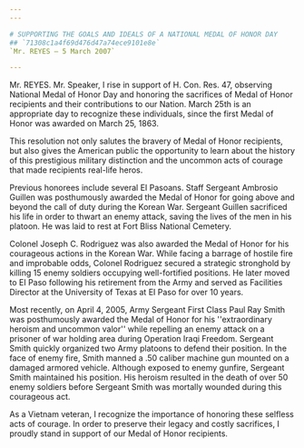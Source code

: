 ```yaml
---
---

# SUPPORTING THE GOALS AND IDEALS OF A NATIONAL MEDAL OF HONOR DAY
## `71308c1a4f69d476d47a74ece9101e8e`
`Mr. REYES — 5 March 2007`

---
```



Mr. REYES. Mr. Speaker, I rise in support of H. Con. Res. 47, 
observing National Medal of Honor Day and honoring the sacrifices of 
Medal of Honor recipients and their contributions to our Nation. March 
25th is an appropriate day to recognize these individuals, since the 
first Medal of Honor was awarded on March 25, 1863.

This resolution not only salutes the bravery of Medal of Honor 
recipients, but also gives the American public the opportunity to learn 
about the history of this prestigious military distinction and the 
uncommon acts of courage that made recipients real-life heros.

Previous honorees include several EI Pasoans. Staff Sergeant Ambrosio 
Guillen was posthumously awarded the Medal of Honor for going above and 
beyond the call of duty during the Korean War. Sergeant Guillen 
sacrificed his life in order to thwart an enemy attack, saving the 
lives of the men in his platoon. He was laid to rest at Fort Bliss 
National Cemetery.

Colonel Joseph C. Rodriguez was also awarded the Medal of Honor for 
his courageous actions in the Korean War. While facing a barrage of 
hostile fire and improbable odds, Colonel Rodriguez secured a strategic 
stronghold by killing 15 enemy soldiers occupying well-fortified 
positions. He later moved to EI Paso following his retirement from the 
Army and served as Facilities Director at the University of Texas at EI 
Paso for over 10 years.

Most recently, on April 4, 2005, Army Sergeant First Class Paul Ray 
Smith was posthumously awarded the Medal of Honor for his 
''extraordinary heroism and uncommon valor'' while repelling an enemy 
attack on a prisoner of war holding area during Operation Iraqi 
Freedom. Sergeant Smith quickly organized two Army platoons to defend 
their position. In the face of enemy fire, Smith manned a .50 caliber 
machine gun mounted on a damaged armored vehicle. Although exposed to 
enemy gunfire, Sergeant Smith maintained his position. His heroism 
resulted in the death of over 50 enemy soldiers before Sergeant Smith 
was mortally wounded during this courageous act.

As a Vietnam veteran, I recognize the importance of honoring these 
selfless acts of courage. In order to preserve their legacy and costly 
sacrifices, I proudly stand in support of our Medal of Honor 
recipients.
